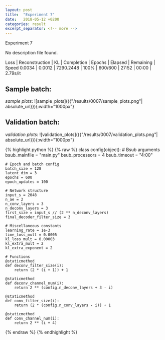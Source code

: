 ```yaml
---
layout: post
title:  "Experiment 7"
date:   2018-05-12 +0200
categories: result
excerpt_separator: <!-- more -->
---
```

Experiment 7

No description file found.



Loss | Reconstruction | KL | Completion | Epochs | Elapsed | Remaining | Speed
0.0034 | 0.0012 | 7290.2448 | 100% | 600/600 | 27:52 | 00:00 | 2.79s/it<!-- more -->

## **Sample batch**:
_sample plots_:
![sample_plots]({{"/results/0007/sample_plots.png"| absolute_url}}){:width="1000px"}


## **Validation batch**:
_validation plots_:
![validation_plots]({{"/results/0007/validation_plots.png"| absolute_url}}){:width="1000px"}



{% highlight python %}
{% raw %}
class config(object):
	# Bsub arguments
	bsub_mainfile = "main.py"
	bsub_processors = 4
	bsub_timeout = "4:00"

	# Epoch and batch config
	batch_size = 128 
	latent_dim = 3
	epochs = 600
	epoch_updates = 100

	# Network structure
	input_s = 2048
	n_ae = 2
	n_conv_layers = 3
	n_deconv_layers = 3
	first_size = input_s // (2 ** n_deconv_layers)
	final_decoder_filter_size = 3

	# Miscellaneous constants
	learning_rate = 1e-3
	time_loss_mult = 0.0005
	kl_loss_mult = 0.00003
	kl_extra_mult = 2
	kl_extra_exponent = 2

	# Functions
	@staticmethod
	def deconv_filter_size(i):
		return (2 * (i + 1)) + 1

	@staticmethod
	def deconv_channel_num(i):
		return 2 ** (config.n_deconv_layers + 3 - i)

	@staticmethod
	def conv_filter_size(i):
		return (2 * (config.n_conv_layers - i)) + 1

	@staticmethod
	def conv_channel_num(i):
		return 2 ** (i + 4)

{% endraw %}
{% endhighlight %}

